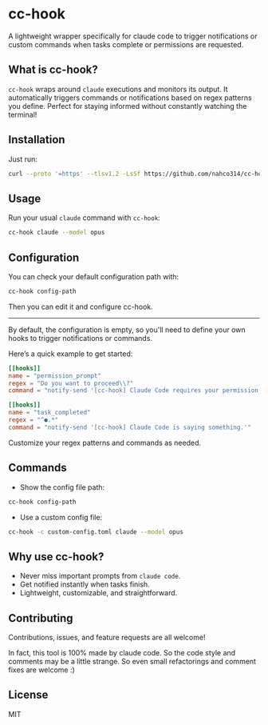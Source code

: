 # cc-hook

A lightweight wrapper specifically for claude code to trigger notifications or custom commands when tasks complete or permissions are requested.

## What is cc-hook?

`cc-hook` wraps around `claude` executions and monitors its output. It automatically triggers commands or notifications based on regex patterns you define. Perfect for staying informed without constantly watching the terminal!

## Installation

Just run:

```bash
curl --proto '=https' --tlsv1.2 -LsSf https://github.com/nahco314/cc-hook/releases/latest/download/cc-hook-installer.sh | sh
```

## Usage

Run your usual `claude` command with `cc-hook`:

```bash
cc-hook claude --model opus
```

## Configuration

You can check your default configuration path with:

```bash
cc-hook config-path
```

Then you can edit it and configure cc-hook.

---

By default, the configuration is empty, so you'll need to define your own hooks to trigger notifications or commands.

Here’s a quick example to get started:

```toml
[[hooks]]
name = "permission_prompt"
regex = "Do you want to proceed\\?"
command = "notify-send '[cc-hook] Claude Code requires your permission!'"

[[hooks]]
name = "task_completed"
regex = "^●.*"
command = "notify-send '[cc-hook] Claude Code is saying something.'"
```

Customize your regex patterns and commands as needed.

## Commands

* Show the config file path:

```bash
cc-hook config-path
```

* Use a custom config file:

```bash
cc-hook -c custom-config.toml claude --model opus
```

## Why use cc-hook?

* Never miss important prompts from `claude code`.
* Get notified instantly when tasks finish.
* Lightweight, customizable, and straightforward.

## Contributing

Contributions, issues, and feature requests are all welcome!

In fact, this tool is 100% made by claude code.
So the code style and comments may be a little strange. So even small refactorings and comment fixes are welcome :)

## License

MIT

